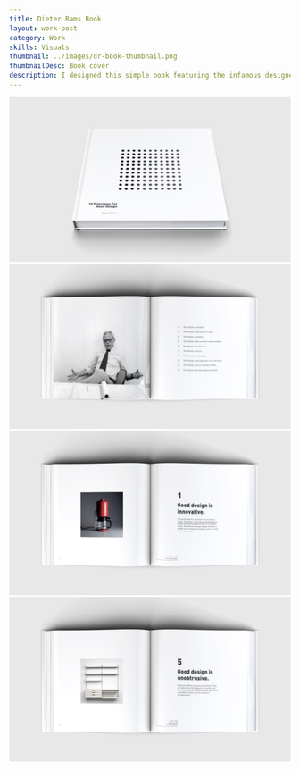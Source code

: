 ```yaml
---
title: Dieter Rams Book
layout: work-post
category: Work
skills: Visuals
thumbnail: ../images/dr-book-thumbnail.png
thumbnailDesc: Book cover
description: I designed this simple book featuring the infamous designer's "10 Principles For Good Design" while at BDW.<p>I used a simple grid system based on the dimensions of the Braun T3 Pocket Radio - the product known for influencing the design of Apple’s iPod. The products showcased in the book span Dieter’s work for both Braun and Vitsoe.
---
```

<div><img class="project-image" alt="Cue homepage" src="/images/dr-cover.jpg"></div>
<div><img class="project-image" alt="Cue homepage" src="/images/dr-spread-3.jpg"></div>
<div><img class="project-image" alt="Cue homepage" src="/images/dr-spread-1.jpg"></div>
<div><img class="project-image" alt="Cue homepage" src="/images/dr-spread-2.jpg"></div>
